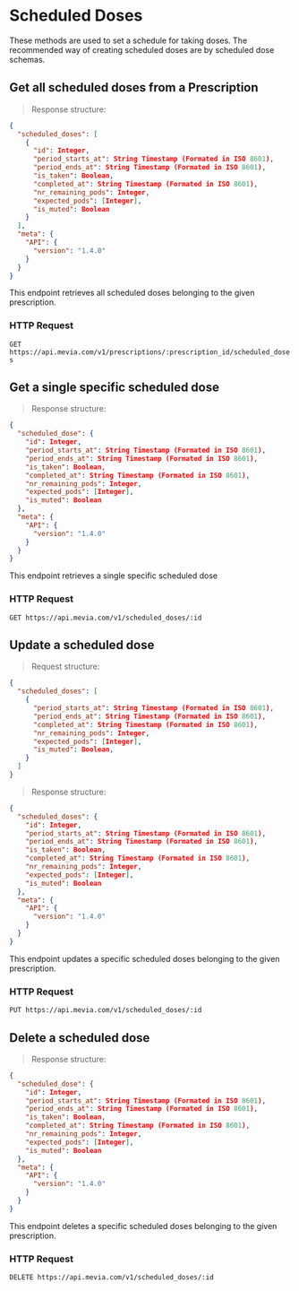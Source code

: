# Scheduled Doses
These methods are used to set a schedule for taking doses. The recommended way of creating scheduled doses are by scheduled dose schemas.

## Get all scheduled doses from a Prescription

> Response structure:

```json
{
  "scheduled_doses": [
    {
      "id": Integer,
      "period_starts_at": String Timestamp (Formated in ISO 8601),
      "period_ends_at": String Timestamp (Formated in ISO 8601),
      "is_taken": Boolean,
      "completed_at": String Timestamp (Formated in ISO 8601),
      "nr_remaining_pods": Integer,
      "expected_pods": [Integer],
      "is_muted": Boolean
    }
  ],
  "meta": {
    "API": {
      "version": "1.4.0"
    }
  }
}
```

This endpoint retrieves all scheduled doses belonging to the given prescription.

### HTTP Request

`GET https://api.mevia.com/v1/prescriptions/:prescription_id/scheduled_doses`

## Get a single specific scheduled dose

> Response structure:

```json
{
  "scheduled_dose": {
    "id": Integer,
    "period_starts_at": String Timestamp (Formated in ISO 8601),
    "period_ends_at": String Timestamp (Formated in ISO 8601),
    "is_taken": Boolean,
    "completed_at": String Timestamp (Formated in ISO 8601),
    "nr_remaining_pods": Integer,
    "expected_pods": [Integer],
    "is_muted": Boolean
  },
  "meta": {
    "API": {
      "version": "1.4.0"
    }
  }
}
```

This endpoint retrieves a single specific scheduled dose

### HTTP Request

`GET https://api.mevia.com/v1/scheduled_doses/:id`

## Update a scheduled dose

> Request structure:

```json
{
  "scheduled_doses": [
    {
      "period_starts_at": String Timestamp (Formated in ISO 8601),
      "period_ends_at": String Timestamp (Formated in ISO 8601),
      "completed_at": String Timestamp (Formated in ISO 8601),
      "nr_remaining_pods": Integer,
      "expected_pods": [Integer],
      "is_muted": Boolean,
    }
  ]
}
```

> Response structure:

```json
{
  "scheduled_doses": {
    "id": Integer,
    "period_starts_at": String Timestamp (Formated in ISO 8601),
    "period_ends_at": String Timestamp (Formated in ISO 8601),
    "is_taken": Boolean,
    "completed_at": String Timestamp (Formated in ISO 8601),
    "nr_remaining_pods": Integer,
    "expected_pods": [Integer],
    "is_muted": Boolean
  },
  "meta": {
    "API": {
      "version": "1.4.0"
    }
  }
}
```

This endpoint updates a specific scheduled doses belonging to the given prescription.

### HTTP Request

`PUT https://api.mevia.com/v1/scheduled_doses/:id`

## Delete a scheduled dose

> Response structure:

```json
{
  "scheduled_dose": {
    "id": Integer,
    "period_starts_at": String Timestamp (Formated in ISO 8601),
    "period_ends_at": String Timestamp (Formated in ISO 8601),
    "is_taken": Boolean,
    "completed_at": String Timestamp (Formated in ISO 8601),
    "nr_remaining_pods": Integer,
    "expected_pods": [Integer],
    "is_muted": Boolean
  },
  "meta": {
    "API": {
      "version": "1.4.0"
    }
  }
}
```

This endpoint deletes a specific scheduled doses belonging to the given prescription.

### HTTP Request

`DELETE https://api.mevia.com/v1/scheduled_doses/:id`
